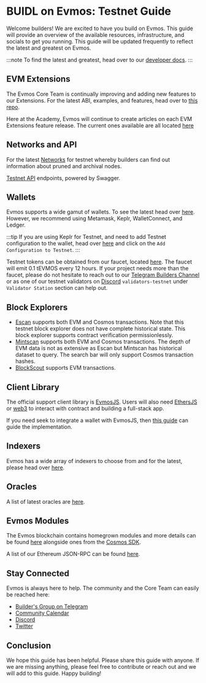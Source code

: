# BUIDL on Evmos: Testnet Guide

Welcome builders! We are excited to have you build on Evmos. This guide will provide an overview of the
available resources, infrastructure, and socials to get you running. This guide will be updated frequently
to reflect the latest and greatest on Evmos.

:::note
To find the latest and greatest, head over to our [developer docs](https://docs.evmos.org/).
:::

## EVM Extensions

The Evmos Core Team is continually improving and adding new features to our Extensions. For the latest ABI, examples,
and features, head over to [this repo](https://github.com/evmos/extensions).

Here at the Academy, Evmos will continue to create articles on each EVM Extensions feature release. The current ones
available are all located [here](http://docs.evmos.org/develop/smart-contracts/evm-extensions/authorization)

## Networks and API

For the latest [Networks](https://docs.evmos.org/develop/api/networks#testnet) for testnet whereby builders can find
out information about pruned and archival nodes.

[Testnet API](https://api.evmos.dev/) endpoints, powered by Swagger.

## Wallets

Evmos supports a wide gamut of wallets. To see the latest head over [here](https://docs.evmos.org/use/wallet).
However, we recommend using Metamask, Keplr, WalletConnect, and Ledger.

:::tip
If you are using Keplr for Testnet, and need to add Testnet configuration to the wallet, head over [here](https://docs.evmos.org/develop/testnet) and
click on the `Add Configuration to Testnet`.
:::

Testnet tokens can be obtained from our faucet, located [here](https://faucet.evmos.dev/). The faucet will emit
0.1 tEVMOS every 12 hours. If your project needs more than the faucet, please do not hesitate to reach out to our
[Telegram Builders Channel](https://t.me/EvmosBuilders) or as one of our testnet validators on
[Discord](https://discord.gg/evmos) `validators-testnet` under `Validator Station` section can help out.

## Block Explorers

- [Escan](https://testnet.escan.live/) supports both EVM and Cosmos transactions. Note that this testnet
block explorer does not have complete historical state. This block explorer supports contract verification
permissionlessly.
- [Mintscan](https://testnet.mintscan.io/evmos-testnet/) supports both EVM and Cosmos transactions. The depth of
EVM data is not as extensive as Escan but Mintscan has historical dataset to query. The search bar will only support
Cosmos transaction hashes.
- [BlockScout](https://evm.evmos.dev/) supports EVM transactions.

## Client Library

The official support client library is [EvmosJS](https://github.com/evmos/evmosjs). Users will also need
[EthersJS](https://docs.ethers.org/v5/) or [web3](https://web3js.readthedocs.io/) to interact with contract
and building a full-stack app.

If you need seek to integrate a wallet with EvmosJS, then [this guide](./../advanced/wallet-integration) can guide
the implementation.

## Indexers

Evmos has a wide array of indexers to choose from and for the latest, please head over [here](https://docs.evmos.org/develop/tools/indexers).

## Oracles

A list of latest oracles are [here](https://docs.evmos.org/develop/tools/oracles).

## Evmos Modules

The Evmos blockchain contains homegrown modules and more details can be found [here](https://docs.evmos.org/protocol/modules) alongside ones
from the [Cosmos SDK](https://docs.evmos.org/protocol/modules).

A list of our Ethereum JSON-RPC can be found [here](https://docs.evmos.org/develop/api/ethereum-json-rpc).

## Stay Connected

Evmos is always here to help. The community and the Core Team can easily be reached here:

- [Builder's Group on Telegram](https://t.me/EvmosBuilders)
- [Community Calendar](https://calendar.google.com/calendar/embed?src=c_grfooiam12n63762eld4ntue48%40group.calendar.google.com&ctz=America%2FLos_Angeles)
- [Discord](https://discord.gg/evmos)
- [Twitter](https://twitter.com/EvmosOrg)

## Conclusion

We hope this guide has been helpful. Please share this guide with anyone. If we are missing anything, please feel free to contribute
or reach out and we will add to this guide. Happy building!
